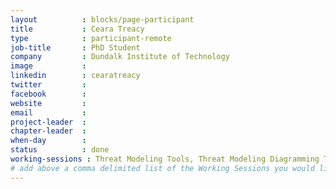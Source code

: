 ```yaml
---
layout          : blocks/page-participant
title           : Ceara Treacy
type            : participant-remote
job-title       : PhD Student
company         : Dundalk Institute of Technology
image           : 
linkedin        : cearatreacy
twitter         : 
facebook        : 
website         :
email           : 
project-leader  :
chapter-leader  :
when-day        :
status          : done
working-sessions : Threat Modeling Tools, Threat Modeling Diagramming Techniques, Threat Modeling Where do I Start?
# add above a comma delimited list of the Working Sessions you would like to attend (use the session's title)
---
```


<!-- put more details about participant here -->


